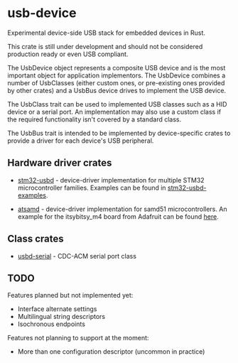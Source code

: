 usb-device
==========

Experimental device-side USB stack for embedded devices in Rust.

This crate is still under development and should not be considered production ready or even USB
compliant.

The UsbDevice object represents a composite USB device and is the most important object for
application implementors. The UsbDevice combines a number of UsbClasses (either custom ones, or
pre-existing ones provided by other crates) and a UsbBus device drives to implement the USB device.

The UsbClass trait can be used to implemented USB classes such as a HID device or a serial port. An
implementation may also use a custom class if the required functionality isn't covered by a standard
class.

The UsbBus trait is intended to be implemented by device-specific crates to provide a driver for
each device's USB peripheral.

Hardware driver crates
----------------------

* [stm32-usbd](https://github.com/stm32-rs/stm32-usbd) - device-driver implementation for multiple STM32 microcontroller families.
  Examples can be found in [stm32-usbd-examples](https://github.com/stm32-rs/stm32-usbd-examples).

* [atsamd](https://github.com/atsamd-rs/atsamd) - device-driver implementation for samd51 microcontrollers. An example for the
  itsybitsy_m4 board from Adafruit can be found [here](https://github.com/atsamd-rs/atsamd/blob/master/boards/itsybitsy_m4/examples/usb_serial.rs).

Class crates
------------

* [usbd-serial](https://github.com/mvirkkunen/usbd-serial) - CDC-ACM serial port class

TODO
----

Features planned but not implemented yet:

- Interface alternate settings
- Multilingual string descriptors
- Isochronous endpoints

Features not planning to support at the moment:

- More than one configuration descriptor (uncommon in practice)
